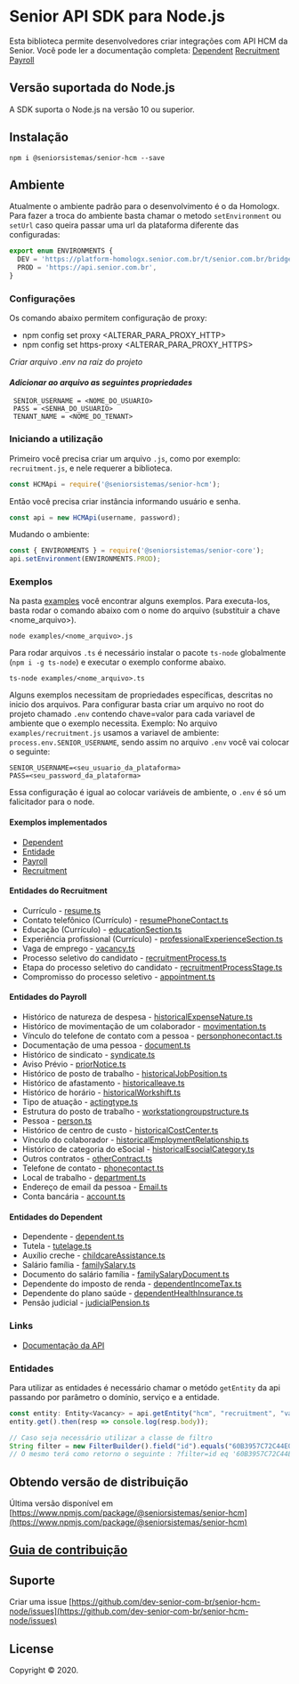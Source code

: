# Senior API SDK para Node.js

Esta biblioteca permite desenvolvedores criar integrações com API HCM da Senior. 
Você pode ler a documentação completa:
 [Dependent](https://dev.senior.com.br/apis/hcm_dependent/)
 [Recruitment](https://dev.senior.com.br/apis/hcm_recruitment/)
 [Payroll](https://dev.senior.com.br/apis/hcm_payroll/)
 
## Versão suportada do Node.js

A SDK suporta o Node.js na versão 10 ou superior.
 
## Instalação
```
npm i @seniorsistemas/senior-hcm --save
```

## Ambiente
Atualmente o ambiente padrão para o desenvolvimento é o da Homologx.
Para fazer a troca do ambiente basta chamar o metodo `setEnvironment` ou `setUrl` caso queira passar uma url da plataforma diferente das configuradas:

```javascript
export enum ENVIRONMENTS {
  DEV = 'https://platform-homologx.senior.com.br/t/senior.com.br/bridge/1.0',
  PROD = 'https://api.senior.com.br',
}
```

### Configurações
Os comando abaixo permitem configuração de proxy:
 - npm config set proxy <ALTERAR_PARA_PROXY_HTTP>
 - npm config set https-proxy <ALTERAR_PARA_PROXY_HTTPS>

_Criar arquivo *.env* na raíz do projeto_

#### _Adicionar ao arquivo as seguintes propriedades_ 
```text
 SENIOR_USERNAME = <NOME_DO_USUARIO>
 PASS = <SENHA_DO_USUARIO>
 TENANT_NAME = <NOME_DO_TENANT>
```

### Iniciando a utilização

Primeiro você precisa criar um arquivo `.js`, como por exemplo: `recruitment.js`, e nele requerer a biblioteca.

```javascript
const HCMApi = require('@seniorsistemas/senior-hcm');
```

Então você precisa criar instância informando usuário e senha.

```javascript
const api = new HCMApi(username, password);
```

Mudando o ambiente:

```javascript
const { ENVIRONMENTS } = require('@seniorsistemas/senior-core');
api.setEnvironment(ENVIRONMENTS.PROD);
```

### Exemplos
Na pasta [examples](https://github.com/dev-senior-com-br/senior-hcm-node/tree/develop/examples) você encontrar alguns exemplos.
Para executa-los, basta rodar o comando abaixo com o nome do arquivo (substituir a chave <nome_arquivo>).
```
node examples/<nome_arquivo>.js
``` 

Para rodar arquivos `.ts` é necessário instalar o pacote `ts-node` globalmente (`npm i -g ts-node`) e executar o exemplo conforme abaixo.

```
ts-node examples/<nome_arquivo>.ts
```

Alguns exemplos necessitam de propriedades específicas, descritas no inicio dos arquivos. Para configurar basta criar um arquivo no root do projeto chamado `.env` contendo chave=valor para cada variavel de ambiente que o exemplo necessita.
Exemplo:
No arquivo `examples/recruitment.js` usamos a variavel de ambiente: `process.env.SENIOR_USERNAME`, sendo assim no arquivo `.env` você vai colocar o seguinte:
```
SENIOR_USERNAME=<seu_usuario_da_plataforma>
PASS=<seu_password_da_plataforma>
```

Essa configuração é igual ao colocar variáveis de ambiente, o `.env` é só um falicitador para o node.

#### Exemplos implementados

* [Dependent](examples/dependent.js)
* [Entidade](examples/entidade.ts)
* [Payroll](examples/payroll.js)
* [Recruitment](examples/recruitment.js)

#### Entidades do Recruitment

* Currículo - [resume.ts](lib/model/recruitment/resume.ts)
* Contato telefônico (Currículo) - [resumePhoneContact.ts](lib/model/recruitment/resumePhoneContact.ts)
* Educação (Currículo) - [educationSection.ts](lib/model/recruitment/rducationSection.ts)
* Experiência profissional (Currículo) - [professionalExperienceSection.ts](lib/model/recruitment/professionalExperienceSection.ts)
* Vaga de emprego - [vacancy.ts](lib/model/recruitment/vacancy.ts)
* Processo seletivo do candidato - [recruitmentProcess.ts](lib/model/recruitment/recruitmentProcess.ts)
* Etapa do processo seletivo do candidato - [recruitmentProcessStage.ts](lib/model/recruitment/recruitmentProcessStage.ts)
* Compromisso do processo seletivo - [appointment.ts](lib/model/recruitment/appointment.ts)

#### Entidades do Payroll

* Histórico de natureza de despesa - [historicalExpenseNature.ts](lib/model/payroll/historicalExpenseNature.ts)
* Histórico de movimentação de um colaborador - [movimentation.ts](lib/model/payroll/movimentation.ts)
* Vínculo do telefone de contato com a pessoa - [personphonecontact.ts](lib/model/payroll/personphonecontact.ts)
* Documentação de uma pessoa - [document.ts](lib/model/payroll/document.ts)
* Histórico de sindicato - [syndicate.ts](lib/model/payroll/syndicate.ts)
* Aviso Prévio - [priorNotice.ts](lib/model/payroll/priorNotice.ts)
* Histórico de posto de trabalho - [historicalJobPosition.ts](lib/model/payroll/historicalJobPosition.ts)
* Histórico de afastamento - [historicalleave.ts](lib/model/payroll/historicalleave.ts)
* Histórico de horário - [historicalWorkshift.ts](lib/model/payroll/historicalWorkshift.ts)
* Tipo de atuação - [actingtype.ts](lib/model/payroll/actingtype.ts)
* Estrutura do posto de trabalho - [workstationgroupstructure.ts](lib/model/payroll/workstationgroupstructure.ts)
* Pessoa - [person.ts](lib/model/payroll/Person.ts)
* Histórico de centro de custo - [historicalCostCenter.ts](lib/model/payroll/historicalCostCenter.ts)
* Vínculo do colaborador - [historicalEmploymentRelationship.ts](lib/model/payroll/historicalEmploymentRelationship.ts)
* Histórico de categoria do eSocial - [historicalEsocialCategory.ts](lib/model/payroll/historicalEsocialCategory.ts)
* Outros contratos - [otherContract.ts](lib/model/payroll/otherContract.ts)
* Telefone de contato - [phonecontact.ts](lib/model/payroll/phonecontact.ts)
* Local de trabalho - [department.ts](lib/model/payroll/department.ts)
* Endereço de email da pessoa - [Email.ts](lib/model/payroll/email.ts)
* Conta bancária - [account.ts](lib/model/payroll/account.ts)

#### Entidades do Dependent

* Dependente - [dependent.ts](lib/model/dependent/dependent.ts)
* Tutela - [tutelage.ts](lib/model/dependent/tutelage.ts)
* Auxílio creche - [childcareAssistance.ts](lib/model/dependent/childcareAssistance.ts)
* Salário família - [familySalary.ts](lib/model/dependent/familySalary.ts)
* Documento do salário família - [familySalaryDocument.ts](lib/model/dependent/familySalaryDocument.ts)
* Dependente do imposto de renda - [dependentIncomeTax.ts](lib/model/dependent/dependentIncomeTax.ts)
* Dependente do plano saúde - [dependentHealthInsurance.ts](lib/model/dependent/dependentHealthInsurance.ts)
* Pensão judicial - [judicialPension.ts](lib/model/dependent/judicialPension.ts)

### Links
* [Documentação da API](https://dev.senior.com.br/api/platform/)

### Entidades

Para utilizar as entidades é necessário chamar o metódo `getEntity` da api passando por parâmetro o domínio, serviço e a entidade.

```javascript
const entity: Entity<Vacancy> = api.getEntity("hcm", "recruitment", "vacancy");
entity.get().then(resp => console.log(resp.body));

// Caso seja necessário utilizar a classe de filtro
String filter = new FilterBuilder().field("id").equals("60B3957C72C44E00A9739451B07265C3").build();
// O mesmo terá como retorno o seguinte : ?filter=id eq '60B3957C72C44E00A9739451B07265C3'
```

## Obtendo versão de distribuição
Última versão disponível em [https://www.npmjs.com/package/@seniorsistemas/senior-hcm](https://www.npmjs.com/package/@seniorsistemas/senior-hcm)

## [Guia de contribuição](https://dev.senior.com.br/guia-de-contribuicao/)

## Suporte

Criar uma issue [https://github.com/dev-senior-com-br/senior-hcm-node/issues](https://github.com/dev-senior-com-br/senior-hcm-node/issues)

## License

Copyright © 2020.

